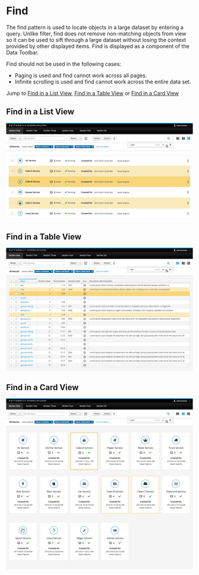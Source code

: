 # Find

The find pattern is used to locate objects in a large dataset by entering a query. Unlike filter, find does not remove non-matching objects from view so it can be used to sift through a large dataset without losing the context provided by other displayed items. Find is displayed as a component of the Data Toolbar.

Find should not be used in the following cases:
- Paging is used and find cannot work across all pages.
- Infinite scrolling is used and find cannot work across the entire data set.

Jump to [Find in a List View](https://www.patternfly.org/pattern-library/forms-and-controls/find/#example-overview-1), [Find in a Table View](https://www.patternfly.org/pattern-library/forms-and-controls/find/#example-overview-2) or [Find in a Card View](https://www.patternfly.org/pattern-library/forms-and-controls/find/#example-overview-3)

## Find in a List View

![find in a list view](img/find-list-view.png)

## Find in a Table View

![find in a table view](img/find-table-view.png)

## Find in a Card View

![find in a card view](img/find-card-view.png)
